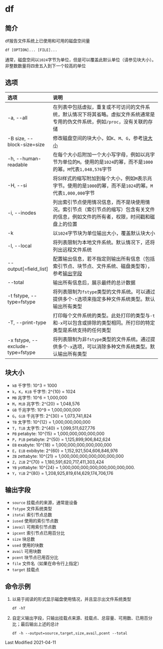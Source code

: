 # df

## 简介

df报告文件系统上已使用和可用的磁盘空间量
```
df [OPTION]... [FILE]...
```
通常，磁盘空间以`1024`字节为单位，但是可以覆盖此默认单位（请参见块大小）。非整数数量将四舍五入到下一个较高的单位

## 选项

<style>
table th:first-of-type {
    width: 20%;
}
</style>

选项 | 说明
:- | :-
-a, --all                        | 在列表中包括虚拟，重复或不可访问的文件系统，默认情况下将其省略。虚拟文件系统通常是专用的伪文件系统，例如`/proc`，没有关联的存储
-B size, --block-size=size       | 修改磁盘空间的块大小，如`K`、`M`、`G`，参考[块大小](#块大小)
-h, --human-readable             | 在每个大小后附加一个大小写字母，例如以兆字节为单位的`M`。使用的是`1024`的幂，而不是`1000`的幂。`M`代表`1,048,576`字节
-H, --si                         | 将SI样式的缩写附加到每个大小，例如`M`表示兆字节。使用的是`1000`的幂，而不是`1024`的幂。`M`代表`1,000,000`字节
-i, --inodes                     | 列出索引节点使用情况信息，而不是块使用情况。索引节点（索引节点的缩写）包含有关文件的信息，例如文件的所有者，权限，时间戳和磁盘上的位置
-k                               | 以`1024`字节块为单位输出大小，覆盖默认块大小
-l, --local                      | 将列表限制为本地文件系统。默认情况下，还将列出远程文件系统
--output[=field_list]            | 配置输出信息，若不指定则输出所有信息（包括索引节点、块节点、文件系统、磁盘类型等），参考[输出字段](#输出字段)
--total                          | 输出所有信息后，展示最终的总计数据
-t fstype, --type=fstype         | 将列表限制为`fstype`类型的文件系统。可以通过提供多个`-t`选项来指定多种文件系统类型。默认输出所有类型
-T, --print-type                 | 打印每个文件系统的类型。此处打印的类型与`-t`和`-x`可以包含或排除的类型相同。所打印的特定类型是系统支持的任何类型
-x fstype, --exclude-type=fstype | 将列表限制为非`fstype`类型的文件系统。通过提供多个`-x`选项，可以消除多种文件系统类型。默认输出所有类型

## 块大小

- `kB` 千字节: 10^3 = 1000
- `k`，`K`，`KiB`  千字节: 2^{10} = 1024
- `MB` 兆字节: 10^6 = 1,000,000
- `M`，`MiB` 兆字节: 2^{20} = 1,048,576
- `GB` 千兆字节: 10^9 = 1,000,000,000
- `G`，`GiB` 千兆字节: 2^{30} = 1,073,741,824
- `TB` 太字节: 10^{12} = 1,000,000,000,000
- `T`，`TiB` 太字节: 2^{40} = 1,099,511,627,776
- `PB` petabyte: 10^{15} = 1,000,000,000,000,000
- `P`，`PiB` petabyte: 2^{50} = 1,125,899,906,842,624
- `EB` exabyte: 10^{18} = 1,000,000,000,000,000,000
- `E`，`EiB` exbibyte: 2^{60} = 1,152,921,504,606,846,976
- `ZB` zettabyte: 10^{21} = 1,000,000,000,000,000,000,000
- `Z`，`ZiB` 2^{70} = 1,180,591,620,717,411,303,424
- `YB` yottabyte: 10^{24} = 1,000,000,000,000,000,000,000,000.
- `Y`，`YiB` 2^{80} = 1,208,925,819,614,629,174,706,176

## 输出字段

- `source` 挂载点的来源，通常是设备
- `fstype` 文件系统类型
- `itotal` 索引节点总数
- `iused` 使用的索引节点数
- `iavail` 可用索引节点数
- `ipcent` 索引节点已用百分比
- `size` 块总数
- `used` 使用的块数
- `avail` 可用块数
- `pcent` 块节点已用百分比
- `file` 文件名（如果在命令行上指定）
- `target` 挂载点

## 命令示例

1. 以易于阅读的形式显示磁盘使用情况，并且显示出文件系统类型
    ```
    df -hT
    ```

2. 自定义输出字段，只输出挂载点来源、挂载点、总容量、可用数、已用百分比；最后输出上述的总计
    ```
    df -h --output=source,target,size,avail,pcent --total
    ```

Last Modified 2021-04-11

